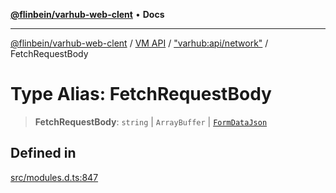 [**@flinbein/varhub-web-clent**](../../../../README.md) • **Docs**

***

[@flinbein/varhub-web-clent](../../../../README.md) / [VM API](../../../README.md) / ["varhub:api/network"](../README.md) / FetchRequestBody

# Type Alias: FetchRequestBody

> **FetchRequestBody**: `string` \| `ArrayBuffer` \| [`FormDataJson`](FormDataJson.md)

## Defined in

[src/modules.d.ts:847](https://github.com/flinbein/varhub-web-client/blob/abccc7889bafc435c87bb6b71784735c5faeff42/src/modules.d.ts#L847)
